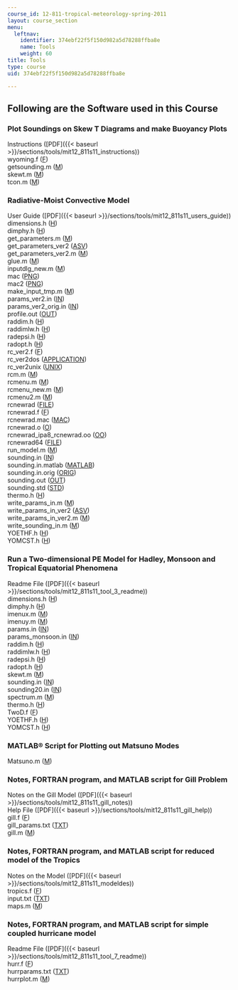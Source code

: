```yaml
---
course_id: 12-811-tropical-meteorology-spring-2011
layout: course_section
menu:
  leftnav:
    identifier: 374ebf22f5f150d982a5d78288ffba8e
    name: Tools
    weight: 60
title: Tools
type: course
uid: 374ebf22f5f150d982a5d78288ffba8e

---
```


Following are the Software used in this Course
----------------------------------------------

### Plot Soundings on Skew T Diagrams and make Buoyancy Plots

Instructions ([PDF]({{< baseurl >}}/sections/tools/mit12_811s11_instructions))  
wyoming.f ([F](/coursemedia/12-811-tropical-meteorology-spring-2011/4d448132113fdb89040ce99de81bcf4a_wyoming.f))  
getsounding.m ([M](/coursemedia/12-811-tropical-meteorology-spring-2011/17382f735e5c57e475023a0f6742fcdc_getsounding.m))  
skewt.m ([M](/coursemedia/12-811-tropical-meteorology-spring-2011/e6244fc693c928fefa57193e3aded32f_skewt.m))  
tcon.m ([M](/coursemedia/12-811-tropical-meteorology-spring-2011/7d237ef5a035f20d274620e056bd397a_tcon.m))

### Radiative-Moist Convective Model

User Guide ([PDF]({{< baseurl >}}/sections/tools/mit12_811s11_users_guide))  
dimensions.h ([H](/coursemedia/12-811-tropical-meteorology-spring-2011/333f7c1a867ed9f9c4114a4c6593ad9d_dimensions_2.h))  
dimphy.h ([H](/coursemedia/12-811-tropical-meteorology-spring-2011/fcc973f925b39b2db5cffc3f18f41b1d_dimphy_2.h))  
get\_parameters.m ([M](/coursemedia/12-811-tropical-meteorology-spring-2011/9613038e8a882a63f564e6ca6a12b3d4_get_parameters_2.m))  
get\_parameters\_ver2 ([ASV](/coursemedia/12-811-tropical-meteorology-spring-2011/195438385e1ee8d72b054a205aedcaa0_get_parameters_ver2.asv))  
get\_parameters\_ver2.m ([M](/coursemedia/12-811-tropical-meteorology-spring-2011/6b4e56fcdf9349f9679273d351eb64df_get_parameters_ver2_2.m))  
glue.m ([M](/coursemedia/12-811-tropical-meteorology-spring-2011/55e5d2a38aff455d1b22d1fba33f1720_glue_2.m))  
inputdlg\_new.m ([M](/coursemedia/12-811-tropical-meteorology-spring-2011/13179d5617190e080fba8497789a214c_inputdlg_new_2.m))  
mac ([PNG](/coursemedia/12-811-tropical-meteorology-spring-2011/3856459dc91621107601efcdbd458bb5_mac.png))  
mac2 ([PNG](/coursemedia/12-811-tropical-meteorology-spring-2011/faa54a274680cf672bdccdcfe1b9b944_mac2.png))  
make\_input\_tmp.m ([M](/coursemedia/12-811-tropical-meteorology-spring-2011/11ad931d9768f8d095e1167e232904db_make_input_tmp_2.m))  
params\_ver2.in ([IN](/coursemedia/12-811-tropical-meteorology-spring-2011/6582f8ff3edd49641b42ec901d8f017c_params_ver2_2.in))  
params\_ver2\_orig.in ([IN](/coursemedia/12-811-tropical-meteorology-spring-2011/f1c92effc8d80b8db717073564ecd468_params_ver2_orig_2.in))  
profile.out ([OUT](/coursemedia/12-811-tropical-meteorology-spring-2011/8bbd4b5085dadb919334ab331af2e859_profile_2.out))  
raddim.h ([H](/coursemedia/12-811-tropical-meteorology-spring-2011/e5670e5a266abe092b9925a79db1b235_raddim_2.h))  
raddimlw.h ([H](/coursemedia/12-811-tropical-meteorology-spring-2011/8fc5534fc6fc163deef3e8b7e500f968_raddimlw_2.h))  
radepsi.h ([H](/coursemedia/12-811-tropical-meteorology-spring-2011/cbc76e51ba6e8c58257a1a9f77725517_radepsi_2.h))  
radopt.h ([H](/coursemedia/12-811-tropical-meteorology-spring-2011/dd8eb9b282963d203e04925f87d42f3f_radopt_2.h))  
rc\_ver2.f ([F](/coursemedia/12-811-tropical-meteorology-spring-2011/19b46f5699f0ccbd69929c112a96e57e_rc_ver2_2.f))  
rc\_ver2dos ([APPLICATION](/coursemedia/12-811-tropical-meteorology-spring-2011/0958226a4b3c9148b2406cc1512ca03f_rc_ver2dos.exe))  
rc\_ver2unix ([UNIX](/coursemedia/12-811-tropical-meteorology-spring-2011/6a01174e5e82c3d484abf470575ec108_rc_ver2unix.zip))  
rcm.m ([M](/coursemedia/12-811-tropical-meteorology-spring-2011/8e8288020b734299cad221ac28f5e7e6_rcm_2.m))  
rcmenu.m ([M](/coursemedia/12-811-tropical-meteorology-spring-2011/9a22031a4777a3849ab88bfab413ec70_rcmenu_2.m))  
rcmenu\_new.m ([M](/coursemedia/12-811-tropical-meteorology-spring-2011/507bdfb217b65c0e69eb3da0fb1b52df_rcmenu_new_2.m))  
rcmenu2.m ([M](/coursemedia/12-811-tropical-meteorology-spring-2011/f6a5508f1e334c762c78906d92ea11d9_rcmenu2_2.m))  
rcnewrad ([FILE](/coursemedia/12-811-tropical-meteorology-spring-2011/d9103349d0c83dd57549f2d9fcc5de2b_rcnewrad.zip))  
rcnewrad.f ([F](/coursemedia/12-811-tropical-meteorology-spring-2011/bbfca69e72f8c31edcb29184616e73eb_rcnewrad_2.f))  
rcnewrad.mac ([MAC](/coursemedia/12-811-tropical-meteorology-spring-2011/c0dbd3bde7810407a23e60e8e0cf268d_rcnewrad.mac))  
rcnewrad.o ([O](/coursemedia/12-811-tropical-meteorology-spring-2011/210069894af5d8af3017834a59354b31_rcnewrad.o))  
rcnewrad\_ipa8\_rcnewrad.oo ([OO](/coursemedia/12-811-tropical-meteorology-spring-2011/6f3450df569c4e13c7938054ded4bb53_rcnewrad_ipa8_rcnewrad.oo))  
rcnewrad64 ([FILE](/coursemedia/12-811-tropical-meteorology-spring-2011/78a10c64d652dfadde22761afe851cf9_rcnewrad64.zip))  
run\_model.m ([M](/coursemedia/12-811-tropical-meteorology-spring-2011/1201e5a289abb5dcca5ffad353faf44d_run_model_2.m))  
sounding.in ([IN](/coursemedia/12-811-tropical-meteorology-spring-2011/b8b12d194a5334e7e6064460f7db32db_sounding_2.in))  
sounding.in.matlab ([MATLAB](/coursemedia/12-811-tropical-meteorology-spring-2011/43235b55ba5de4475baf8fd11583a890_sounding.in.matlab))  
sounding.in.orig ([ORIG](/coursemedia/12-811-tropical-meteorology-spring-2011/22700fab8d561e7ad1732f198f33db32_sounding.in.orig))  
sounding.out ([OUT](/coursemedia/12-811-tropical-meteorology-spring-2011/f0f063cbb797e7f47ab863189dc40da9_sounding_2.out))  
sounding.std ([STD](/coursemedia/12-811-tropical-meteorology-spring-2011/aa55293f67cfa6813c79f5c2ff1be7a2_sounding.std))  
thermo.h ([H](/coursemedia/12-811-tropical-meteorology-spring-2011/f1486d8b6cfc43f7e398458704ee897a_thermo.h))  
write\_params\_in.m ([M](/coursemedia/12-811-tropical-meteorology-spring-2011/45ab8528d81cfee535058d375b7fc19a_write_params_in.m))  
write\_params\_in\_ver2 ([ASV](/coursemedia/12-811-tropical-meteorology-spring-2011/9ddfd9ddf9f82c7f69117a5521bf0ff6_write_params_in_ver2.asv))  
write\_params\_in\_ver2.m ([M](/coursemedia/12-811-tropical-meteorology-spring-2011/6b4e56fcdf9349f9679273d351eb64df_get_parameters_ver2_2.m))  
write\_sounding\_in.m ([M](/coursemedia/12-811-tropical-meteorology-spring-2011/41aa044999f5db8499a51ce6d377758d_write_sounding_in.m))  
YOETHF.h ([H](/coursemedia/12-811-tropical-meteorology-spring-2011/2d629667738bfc8a97ddb102599e8efc_YOETHF_2.h))  
YOMCST.h ([H](/coursemedia/12-811-tropical-meteorology-spring-2011/d35bce639ae4e37ebd4c19be97d8ee0f_YOMCST_2.h))

### Run a Two-dimensional PE Model for Hadley, Monsoon and Tropical Equatorial Phenomena

Readme File ([PDF]({{< baseurl >}}/sections/tools/mit12_811s11_tool_3_readme))  
dimensions.h ([H](/coursemedia/12-811-tropical-meteorology-spring-2011/0147169c7dea7dd4eb072dfe25f4e2b8_dimensions.h))  
dimphy.h ([H](/coursemedia/12-811-tropical-meteorology-spring-2011/15a1bc0f0efefe796bf56f049d5d83c1_dimphy.h))  
imenux.m ([M](/coursemedia/12-811-tropical-meteorology-spring-2011/a450be2ba0ddbcf73c867eae0d32fee3_imenux.m))  
imenuy.m ([M](/coursemedia/12-811-tropical-meteorology-spring-2011/3b51876d1abade87ab432031c625093c_imenuy.m))  
params.in ([IN](/coursemedia/12-811-tropical-meteorology-spring-2011/3b7edc273f80d0ce231b8e20eb28828e_params.in))  
params\_monsoon.in ([IN](/coursemedia/12-811-tropical-meteorology-spring-2011/c76ee0c6cfef5633aeee9c5941c22a82_params_monsoon.in))  
raddim.h ([H](/coursemedia/12-811-tropical-meteorology-spring-2011/d31c89e3221ecce44f0dcab27bff4645_raddim.h))  
raddimlw.h ([H](/coursemedia/12-811-tropical-meteorology-spring-2011/84f00d6b3951992245c3186ce2a88c4a_raddimlw.h))  
radepsi.h ([H](/coursemedia/12-811-tropical-meteorology-spring-2011/d5a5a700f48c67b06415b76c6dd7e9ac_radepsi.h))  
radopt.h ([H](/coursemedia/12-811-tropical-meteorology-spring-2011/b512142a4478f4d603288d661848ab15_radopt.h))  
skewt.m ([M](/coursemedia/12-811-tropical-meteorology-spring-2011/59d5c6eab6b17b70f4bf106939279a4c_skewt_3.m))  
sounding.in ([IN](/coursemedia/12-811-tropical-meteorology-spring-2011/060758100192a254a75f66fdfe50e69a_sounding.in))  
sounding20.in ([IN](/coursemedia/12-811-tropical-meteorology-spring-2011/6b0f0e16886f28d8dbec6b9fe26f3062_sounding20.in))  
spectrum.m ([M](/coursemedia/12-811-tropical-meteorology-spring-2011/cbb1932744fa07fc9d660d612d057903_spectrum.m))  
thermo.h ([H](/coursemedia/12-811-tropical-meteorology-spring-2011/66423595bb1008f3511ce39c1f1f7f80_thermo_3.h))  
TwoD.f ([F](/coursemedia/12-811-tropical-meteorology-spring-2011/d100da9195111062b887d11e24715d28_TwoD.f))  
YOETHF.h ([H](/coursemedia/12-811-tropical-meteorology-spring-2011/db57734e7faea34229f1b18e273f58f4_YOETHF.h))  
YOMCST.h ([H](/coursemedia/12-811-tropical-meteorology-spring-2011/2bc6cd93b4ded3ad1df2d7723afaa652_YOMCST.h))

### MATLAB® Script for Plotting out Matsuno Modes

Matsuno.m ([M](/coursemedia/12-811-tropical-meteorology-spring-2011/a173444b4ab35bcf53aa60add3aeba47_matsuno.m))

### Notes, FORTRAN program, and MATLAB script for Gill Problem

Notes on the Gill Model ([PDF]({{< baseurl >}}/sections/tools/mit12_811s11_gill_notes))  
Help File ([PDF]({{< baseurl >}}/sections/tools/mit12_811s11_gill_help))  
gill.f ([F](/coursemedia/12-811-tropical-meteorology-spring-2011/acd8b521fa39dad927c05b739fa1e26e_gill.f))  
gill\_params.txt ([TXT](./resolveuid/b82034a7af8a23fb5d75264d52225029))  
gill.m ([M](/coursemedia/12-811-tropical-meteorology-spring-2011/d9dac74acb2f5f191db898c58b2446b9_gill.m))

### Notes, FORTRAN program, and MATLAB script for reduced model of the Tropics

Notes on the Model ([PDF]({{< baseurl >}}/sections/tools/mit12_811s11_modeldes))  
tropics.f ([F](/coursemedia/12-811-tropical-meteorology-spring-2011/1c69f5f5f98d6311243f4bb4ea38ff34_tropics.f))  
input.txt ([TXT](./resolveuid/9673e8eafd3b5170499e3ad68bbffb79))  
maps.m ([M](/coursemedia/12-811-tropical-meteorology-spring-2011/344f0c6754c0491e6837833f839936cd_maps.m))

### Notes, FORTRAN program, and MATLAB script for simple coupled hurricane model

Readme File ([PDF]({{< baseurl >}}/sections/tools/mit12_811s11_tool_7_readme))  
hurr.f ([F](/coursemedia/12-811-tropical-meteorology-spring-2011/c1c6f55c2561b8947cec109a9c4f5f66_hurr.f))  
hurrparams.txt ([TXT](./resolveuid/608b527c28a6e63e91792f9da4a3a556))  
hurrplot.m ([M](/coursemedia/12-811-tropical-meteorology-spring-2011/b31001c242112c12407e155e2753f52a_hurrplot.m))